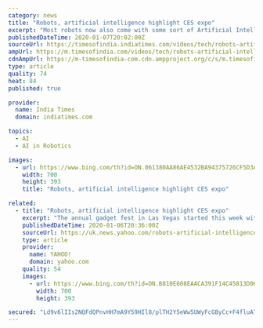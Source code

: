 ```yaml
---
category: news
title: "Robots, artificial intelligence highlight CES expo"
excerpt: "Most robots now also come with some sort of Artificial Intelligence function, like the ability to answer questions and hold a basic conversation. But AI can also be found in other devices ..."
publishedDateTime: 2020-01-07T20:02:00Z
sourceUrl: https://timesofindia.indiatimes.com/videos/tech/robots-artificial-intelligence-highlight-ces-expo/videoshow/73152741.cms
ampUrl: https://m.timesofindia.com/videos/tech/robots-artificial-intelligence-highlight-ces-expo/amp_videoshow/73152741.cms
cdnAmpUrl: https://m-timesofindia-com.cdn.ampproject.org/c/s/m.timesofindia.com/videos/tech/robots-artificial-intelligence-highlight-ces-expo/amp_videoshow/73152741.cms
type: article
quality: 74
heat: 84
published: true

provider:
  name: India Times
  domain: indiatimes.com

topics:
  - AI
  - AI in Robotics

images:
  - url: https://www.bing.com/th?id=ON.061380AA86AE4532BA94375726CF5D3A
    width: 700
    height: 393
    title: "Robots, artificial intelligence highlight CES expo"

related:
  - title: "Robots, artificial intelligence highlight CES expo"
    excerpt: "The annual gadget fest in Las Vegas started this week with \"CES Unveiled,\" an event highlighted by several new robotic and artificial intelligence technology, including one that acts as a pet. (Jan. 6)"
    publishedDateTime: 2020-01-06T20:36:00Z
    sourceUrl: https://uk.news.yahoo.com/robots-artificial-intelligence-highlight-ces-201446850.html
    type: article
    provider:
      name: YAHOO!
      domain: yahoo.com
    quality: 54
    images:
      - url: https://www.bing.com/th?id=ON.B810E608EAACA391F14C45813D06CDE9
        width: 700
        height: 393

secured: "Ld9v6lIIs2NQFdQPnvHH7mA9Y59HIl8/plTH2Y5eWw5UWyFcGByCc+F4fluATKQHuYEk+v6YGxhabHxqokfe9ND+Zp8FXQSy5wxLwCPoTaaTY61a1f3QUYeHaWK9p7Upu00TbFIxOg86TlrZMd6IGdiUQLlmrQ0To6i9fRVC6SS79+i2SzIxeG8qgmWY3+m+2OPlEVVturpY16+6zZUmSOScrHIGY5CrbzXiVn7tYS6lBPR+wUxoZ0p0GwHceUv9tYnb6Wpej4eeHtLZCFv+/g==;Tg3I2val6vXqfqIKEPLNQA=="
---
```


